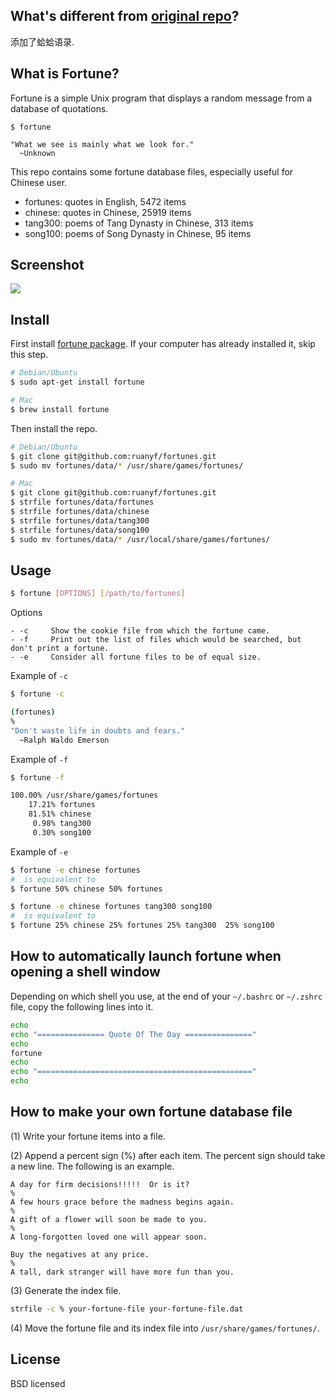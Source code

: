 ## What's different from [original repo](https://github.com/ruanyf/fortunes)? 

添加了蛤蛤语录. 

## What is Fortune?

Fortune is a simple Unix program that displays a random message from a database of quotations.

```
$ fortune

"What we see is mainly what we look for."
  ~Unknown
```

This repo contains some fortune database files, especially useful for Chinese user.

- fortunes: quotes in English, 5472 items
- chinese: quotes in Chinese, 25919 items
- tang300: poems of Tang Dynasty in Chinese, 313 items
- song100: poems of Song Dynasty in Chinese, 95 items

## Screenshot

![](./screenshot.png)

## Install

First install [fortune package](http://linux.die.net/man/6/fortune). If your computer has already installed it, skip this step.

```bash
# Debian/Ubuntu
$ sudo apt-get install fortune

# Mac
$ brew install fortune
```

Then install the repo.

```bash
# Debian/Ubuntu
$ git clone git@github.com:ruanyf/fortunes.git
$ sudo mv fortunes/data/* /usr/share/games/fortunes/

# Mac
$ git clone git@github.com:ruanyf/fortunes.git
$ strfile fortunes/data/fortunes
$ strfile fortunes/data/chinese
$ strfile fortunes/data/tang300
$ strfile fortunes/data/song100
$ sudo mv fortunes/data/* /usr/local/share/games/fortunes/
```

## Usage

```bash
$ fortune [OPTIONS] [/path/to/fortunes]
```

Options

```
- -c     Show the cookie file from which the fortune came.
- -f     Print out the list of files which would be searched, but don't print a fortune.
- -e     Consider all fortune files to be of equal size.
```

Example of `-c`

```bash
$ fortune -c

(fortunes)
%
"Don't waste life in doubts and fears."
  ~Ralph Waldo Emerson
```

Example of `-f`

```bash
$ fortune -f

100.00% /usr/share/games/fortunes
    17.21% fortunes
    81.51% chinese
     0.98% tang300
     0.30% song100
```

Example of `-e`

```bash
$ fortune -e chinese fortunes
#  is equivalent to
$ fortune 50% chinese 50% fortunes

$ fortune -e chinese fortunes tang300 song100
#  is equivalent to
$ fortune 25% chinese 25% fortunes 25% tang300  25% song100
```

## How to automatically launch fortune when opening a shell window

Depending on which shell you use, at the end of your `~/.bashrc` or `~/.zshrc` file, copy the following lines into it.

```bash
echo
echo "=============== Quote Of The Day ==============="
echo
fortune
echo
echo "================================================"
echo
```

## How to make your own fortune database file

(1) Write your fortune items into a file.

(2) Append a percent sign (%) after each item. The percent sign should take a new line. The following is an example.

```
A day for firm decisions!!!!!  Or is it?
%
A few hours grace before the madness begins again.
%
A gift of a flower will soon be made to you.
%
A long-forgotten loved one will appear soon.

Buy the negatives at any price.
%
A tall, dark stranger will have more fun than you.
```

(3) Generate the index file.

```bash
strfile -c % your-fortune-file your-fortune-file.dat
```

(4) Move the fortune file and its index file into `/usr/share/games/fortunes/`.

## License

BSD licensed
